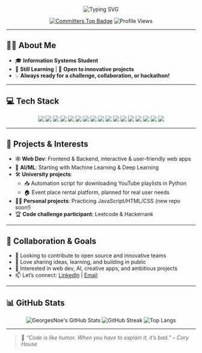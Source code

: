 <!-- Profile Header -->
<p align="center">
  <img src="https://readme-typing-svg.herokuapp.com?font=Fira+Code&size=28&pause=1000&color=00BFFF&center=true&vCenter=true&width=700&lines=Hi%2C+I'm+AHOMBO+Kossi+Georges-Noé+!;Passionate+Developer+%7C+IS+Student;Open+to+Innovative+Collaboration!" alt="Typing SVG" />
</p>

<p align="center">
  <a href="https://user-badge.committers.top/togo/georgesnoe"><img src="https://user-badge.committers.top/togo/georgesnoe.svg" alt="Committers Top Badge"></a>
  <img src="https://komarev.com/ghpvc/?username=georgesnoe&style=flat-square&color=blue" alt="Profile Views" />
</p>

---

## 🧑‍💻 About Me

- 🎓 **Information Systems Student**
- 🌱 **Still Learning** | 🤝 **Open to innovative projects**
- 💡 **Always ready for a challenge, collaboration, or hackathon!**

---

## 💻 Tech Stack

<p align="center">
  <img src="https://img.shields.io/badge/Javascript-F7DF1E?logo=javascript&logoColor=black&style=for-the-badge" />
  <img src="https://img.shields.io/badge/Python-3776AB?logo=python&logoColor=white&style=for-the-badge" />
  <img src="https://img.shields.io/badge/Java-007396?logo=java&logoColor=white&style=for-the-badge" />
  <img src="https://img.shields.io/badge/C++-00599C?logo=cplusplus&logoColor=white&style=for-the-badge" />
  <img src="https://img.shields.io/badge/C%23-239120?logo=csharp&logoColor=white&style=for-the-badge" />
  <img src="https://img.shields.io/badge/HTML5-E34F26?logo=html5&logoColor=white&style=for-the-badge" />
  <img src="https://img.shields.io/badge/CSS3-1572B6?logo=css3&logoColor=white&style=for-the-badge" />
  <img src="https://img.shields.io/badge/React-20232A?logo=react&logoColor=61DAFB&style=for-the-badge" />
  <img src="https://img.shields.io/badge/Angular-DD0031?logo=angular&logoColor=white&style=for-the-badge" />
  <img src="https://img.shields.io/badge/Node.js-339933?logo=nodedotjs&logoColor=white&style=for-the-badge" />
  <img src="https://img.shields.io/badge/Flask-000000?logo=flask&logoColor=white&style=for-the-badge" />
  <img src="https://img.shields.io/badge/.NET-512BD4?logo=dotnet&logoColor=white&style=for-the-badge" />
  <img src="https://img.shields.io/badge/Django-092E20?logo=django&logoColor=white&style=for-the-badge" />
  <img src="https://img.shields.io/badge/Next.js-000000?logo=nextdotjs&logoColor=white&style=for-the-badge" />
  <img src="https://img.shields.io/badge/Git-F05032?logo=git&logoColor=white&style=for-the-badge" />
  <img src="https://img.shields.io/badge/SQL-4479A1?logo=postgresql&logoColor=white&style=for-the-badge" />
  <img src="https://img.shields.io/badge/Docker-2496ED?logo=docker&logoColor=white&style=for-the-badge" />
</p>

---

## 🚀 Projects & Interests

- 🕸️ **Web Dev**: Frontend & Backend, interactive & user-friendly web apps
- 🤖 **AI/ML**: Starting with Machine Learning & Deep Learning
- 🛠️ **University projects**:
  - 📥 Automation script for downloading YouTube playlists in Python
  - 🏠 Event place rental platform, planned for real user needs
- 👨‍💻 **Personal projects**: Practicing JavaScript/HTML/CSS (new repo soon!)
- 🏆 **Code challenge participant**: Leetcode & Hackerrank

---

## 🤝 Collaboration & Goals

- 🚀 Looking to contribute to open source and innovative teams
- 💬 Love sharing ideas, learning, and building in public
- 👥 Interested in web dev, AI, creative apps, and ambitious projects
- 📫 Let’s connect: [LinkedIn](https://www.linkedin.com/) | [Email](mailto:your@email.com)

---

## 📊 GitHub Stats

<p align="center">
  <img src="https://github-readme-stats.vercel.app/api?username=georgesnoe&show_icons=true&theme=tokyonight" alt="GeorgesNoe's GitHub Stats" />
  <img src="https://github-readme-streak-stats.herokuapp.com/?user=georgesnoe&theme=tokyonight" alt="GitHub Streak" />
  <img src="https://github-readme-stats.vercel.app/api/top-langs/?username=georgesnoe&layout=compact&theme=tokyonight" alt="Top Langs" />
</p>

---

> 📝 *“Code is like humor. When you have to explain it, it’s bad.” – Cory House*

<!---
georges1386/georges1386 is a ✨ special ✨ repository because its `README.md` (this file) appears on your GitHub profile.
--->
